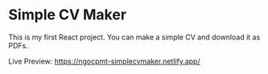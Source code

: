 # Simple CV Maker

This is my first React project. You can make a simple CV and download it as PDFs.

Live Preview: https://ngocpmt-simplecvmaker.netlify.app/
